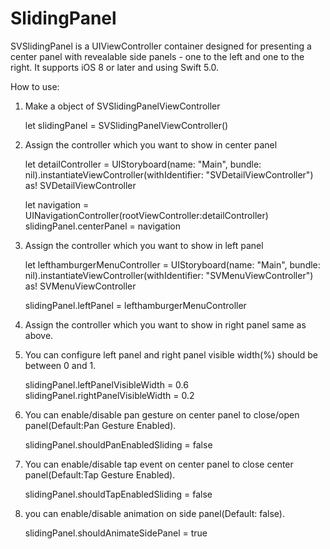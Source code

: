 # SlidingPanel
SVSlidingPanel is a UIViewController container designed for presenting a center panel with revealable side panels - one to the left and one to the right.
It supports iOS 8 or later and using Swift 5.0.


How to use:

1. Make a object of SVSlidingPanelViewController

    let slidingPanel = SVSlidingPanelViewController()
    

2.  Assign the controller which you want to show in center panel
    
    let  detailController  = UIStoryboard(name: "Main", bundle: nil).instantiateViewController(withIdentifier: "SVDetailViewController") as! SVDetailViewController
    
    let navigation = UINavigationController(rootViewController:detailController)
    slidingPanel.centerPanel = navigation
    

3. Assign the controller which you want to show in left panel
  
    let  lefthamburgerMenuController  = UIStoryboard(name: "Main", bundle: nil).instantiateViewController(withIdentifier: "SVMenuViewController") as! SVMenuViewController

    slidingPanel.leftPanel = lefthamburgerMenuController


4. Assign the controller which you want to show in right panel same as above.


5. You can configure left panel and right panel visible width(%) should be between 0 and 1.
    
     slidingPanel.leftPanelVisibleWidth = 0.6
     slidingPanel.rightPanelVisibleWidth = 0.2
 


6. You can enable/disable pan gesture on center panel to close/open panel(Default:Pan Gesture Enabled).
    
    slidingPanel.shouldPanEnabledSliding = false


7. You can enable/disable tap event on center panel to close center panel(Default:Tap Gesture Enabled).
    
    slidingPanel.shouldTapEnabledSliding = false


8. you can enable/disable animation on side panel(Default: false).

    slidingPanel.shouldAnimateSidePanel = true

